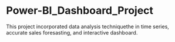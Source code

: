 # Power-BI_Dashboard_Project
This project incorporated data analysis techniquethe in time series, accurate sales foresasting, and interactive dashboard.
